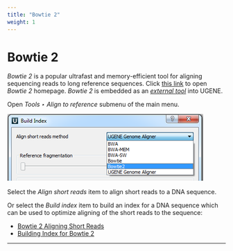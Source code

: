 ```yaml
---
title: "Bowtie 2"
weight: 1
---
```



# Bowtie 2

_Bowtie 2_ is a popular ultrafast and memory-efficient tool for aligning sequencing reads to long reference sequences. Click [this link](http://bowtie-bio.sourceforge.net/bowtie2/index.shtml) to open _Bowtie 2_ homepage. _Bowtie 2_ is embedded as an [_external tool_](external-tools-plugin.md) into UGENE.

Open _Tools ‣ Align to reference_ submenu of the main menu.


![](/images/65930857/65930858.png)

Select the _Align short reads_ item to align short reads to a DNA sequence.

Or select the _Build index_ item to build an index for a DNA sequence which can be used to optimize aligning of the short reads to the sequence:

*   [Bowtie 2 Aligning Short Reads](bowtie-2-aligning-short-reads.md)
*   [Building Index for Bowtie 2](building-index-for-bowtie-2.md)


-----------------------------------------------------------------------------------------------------------------------------------------------------------------
